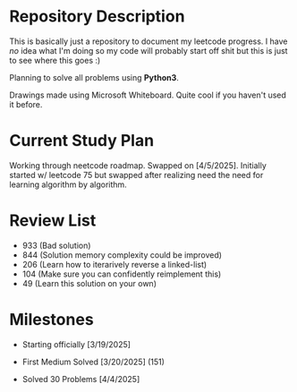 # Repository Description
This is basically just a repository to document my leetcode progress. I have *no* idea what I'm doing so my code will probably start off shit but this is just to see where this goes :)

Planning to solve all problems using **Python3**.

Drawings made using Microsoft Whiteboard. Quite cool if you haven't used it before.

# Current Study Plan
Working through neetcode roadmap. Swapped on [4/5/2025]. Initially started w/ leetcode 75 but swapped after realizing need the need for learning algorithm by algorithm. 

# Review List
- 933 (Bad solution)
- 844 (Solution memory complexity could be improved)
- 206 (Learn how to iterarively reverse a linked-list) 
- 104 (Make sure you can confidently reimplement this)
- 49 (Learn this solution on your own)

# Milestones

- Starting officially [3/19/2025]

- First Medium Solved [3/20/2025] (151)

- Solved 30 Problems [4/4/2025]
